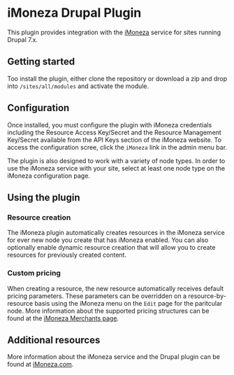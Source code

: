 # iMoneza Drupal Plugin
This plugin provides integration with the [iMoneza](http://www.imoneza.com "iMoneza") service for sites running Drupal 7.x.

## Getting started
Too install the plugin, either clone the repository or download a zip and drop into `/sites/all/modules` and activate the
module.

## Configuration
Once installed, you must configure the plugin with iMoneza credentials including the Resource Access Key/Secret and the 
Resource Management Key/Secret available from the API Keys section of the iMoneza website. To access the configuration
scree, click the `iMoneza` link in the admin menu bar.

The plugin is also designed to work with a variety of node types. In order to use the iMoneza service with your site, 
select at least one node type on the iMoneza configuration page.

## Using the plugin
### Resource creation
The iMoneza plugin automatically creates resources in the iMoneza service for ever new node you create that has iMoneza
enabled. You can also optionally enable dynamic resource creation that will allow you to create resources for previously
created content.

### Custom pricing
When creating a resource, the new resource automatically receives default pricing parameters. These parameters can be 
overridden on a resource-by-resource basis using the iMoneza menu on the `Edit` page for the paritcular node. More information
about the supported pricing structures can be found at the [iMoneza Merchants page](https://www.imoneza.com/merchants/).

## Additional resources
More information about the iMoneza service and the Drupal plugin can be found at [iMoneza.com](http://www.imoneza.com "iMoneza").
